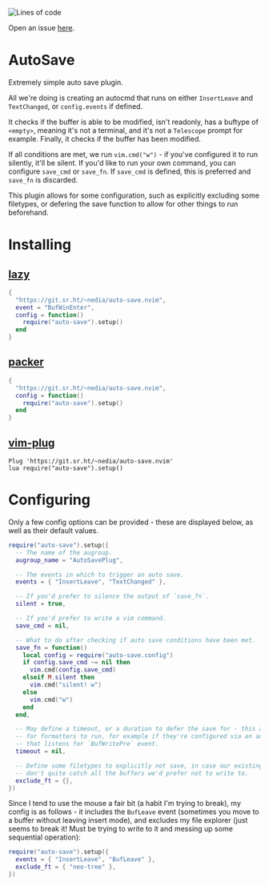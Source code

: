 ![Lines of code](https://img.shields.io/tokei/lines/git.sr.ht/~nedia/auto-save.nvim?style=flat-square)

Open an issue [here](https://todo.sr.ht/~nedia/nvim).

# AutoSave

Extremely simple auto save plugin.

All we're doing is creating an autocmd that runs on either `InsertLeave` and
`TextChanged`, or `config.events` if defined.

It checks if the buffer is able to be modified, isn't readonly, has a buftype
of `<empty>`, meaning it's not a terminal, and it's not a `Telescope` prompt
for example. Finally, it checks if the buffer has been modified.

If all conditions are met, we run `vim.cmd("w")` - if you've configured it to
run silently, it'll be silent. If you'd like to run your own command, you can
configure `save_cmd` or `save_fn`. If `save_cmd` is defined, this is preferred
and `save_fn` is discarded.

This plugin allows for some configuration, such as explicitly excluding some
filetypes, or defering the save function to allow for other things to run
beforehand.

# Installing

## [lazy](https://github.com/folke/lazy.nvim)

```lua
{
  "https://git.sr.ht/~nedia/auto-save.nvim",
  event = "BufWinEnter",
  config = function()
    require("auto-save").setup()
  end
}
```

## [packer](https://github.com/wbthomason/packer.nvim)

```lua
{
  "https://git.sr.ht/~nedia/auto-save.nvim",
  config = function()
    require("auto-save").setup()
  end
}
```

## [vim-plug](https://github.com/junegunn/vim-plug)

```vim
Plug 'https://git.sr.ht/~nedia/auto-save.nvim'
lua require("auto-save").setup()
```

# Configuring

Only a few config options can be provided - these are displayed below, as well
as their default values.

```lua
require("auto-save").setup({
  -- The name of the augroup.
  augroup_name = "AutoSavePlug",

  -- The events in which to trigger an auto save.
  events = { "InsertLeave", "TextChanged" },

  -- If you'd prefer to silence the output of `save_fn`.
  silent = true,

  -- If you'd prefer to write a vim command.
  save_cmd = nil,

  -- What to do after checking if auto save conditions have been met.
  save_fn = function()
    local config = require("auto-save.config")
    if config.save_cmd ~= nil then
      vim.cmd(config.save_cmd)
    elseif M.silent then
      vim.cmd("silent! w")
    else
      vim.cmd("w")
    end
  end,

  -- May define a timeout, or a duration to defer the save for - this allows
  -- for formatters to run, for example if they're configured via an autocmd
  -- that listens for `BufWritePre` event.
  timeout = nil,

  -- Define some filetypes to explicitly not save, in case our existing conditions
  -- don't quite catch all the buffers we'd prefer not to write to.
  exclude_ft = {},
})
```

Since I tend to use the mouse a fair bit (a habit I'm trying to break), my
config is as follows - it includes the `BufLeave` event (sometimes you move to
a buffer without leaving insert mode), and excludes my file explorer (just
seems to break it! Must be trying to write to it and messing up some sequential
operation):

```lua
require("auto-save").setup({
  events = { "InsertLeave", "BufLeave" },
  exclude_ft = { "neo-tree" },
})
```
